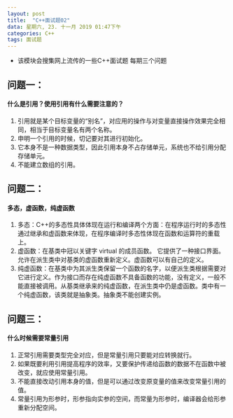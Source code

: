 ```yaml
---
layout: post
title:  "C++面试题02"
data: 星期六, 23. 十一月 2019 01:47下午  
categories: C++
tags: 面试题
---
```

* 该模块会搜集网上流传的一些C++面试题  每期三个问题

## 问题一：
#### 什么是引用？使用引用有什么需要注意的？
1. 引用就是某个目标变量的“别名”，对应用的操作与对变量直接操作效果完全相同，相当于目标变量名有两个名称。
2. 申明一个引用的时候，切记要对其进行初始化。
3. 它本身不是一种数据类型，因此引用本身不占存储单元，系统也不给引用分配存储单元。
4. 不能建立数组的引用。

## 问题二：
#### 多态，虚函数，纯虚函数
1. 多态：C++的多态性具体体现在运行和编译两个方面：在程序运行时的多态性通过继承和虚函数来体现，在程序编译时多态性体现在函数和运算符的重载上。
2. 虚函数：在基类中冠以关键字 virtual 的成员函数。 它提供了一种接口界面。允许在派生类中对基类的虚函数重新定义。虚函数可以有自己的定义。
3. 纯虚函数：在基类中为其派生类保留一个函数的名字，以便派生类根据需要对它进行定义。作为接口而存在纯虚函数不具备函数的功能，没有定义，一般不能直接被调用。从基类继承来的纯虚函数，在派生类中仍是虚函数。类中有一个纯虚函数，该类就是抽象类。抽象类不能创建实例。


## 问题三：
#### 什么时候需要常量引用
1. 正常引用需要类型完全对应，但是常量引用只要能对应转换就行。
2. 如果既要利用引用提高程序的效率，又要保护传递给函数的数据不在函数中被改变，就应使用常量引用。
3. 不能直接改动引用本身的值，但是可以通过改变原变量的值来改变常量引用的值。
4. 常量引用为形参时，形参指向实参的空间，而常量为形参时，编译器会给形参重新分配空间。



